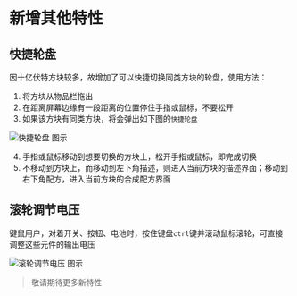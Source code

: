 # 新增其他特性

## 快捷轮盘

因十亿伏特方块较多，故增加了可以快捷切换同类方块的轮盘，使用方法：

1. 将方块从物品栏拖出
2. 在距离屏幕边缘有一段距离的位置停住手指或鼠标，不要松开
3. 如果该方块有同类方块，将会弹出如下图的`快捷轮盘`

<img src="/images/base/new/wheel_panel.webp" alt="快捷轮盘 图示" class="center_image"/>

4. 手指或鼠标移动到想要切换的方块上，松开手指或鼠标，即完成切换
5. 不移动到方块上，而移动到左下角描述，则进入当前方块的描述界面；移动到右下角配方，进入当前方块的合成配方界面

## 滚轮调节电压

键鼠用户，对着开关、按钮、电池时，按住键盘`ctrl`键并滚动鼠标滚轮，可直接调整这些元件的输出电压

<img src="/images/base/new/wheel_adjust_voltage.webp" alt="滚轮调节电压 图示" class="center_image"/>

> 敬请期待更多新特性
